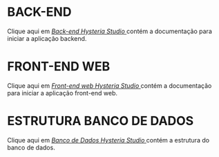 # BACK-END

Clique aqui em _<a href="./back-end-hysteria-studio"> Back-end Hysteria Studio </a>_ contém a documentação para iniciar a aplicação backend.

# FRONT-END WEB

Clique aqui em _<a href="./front-end-hysteria-studio/"> Front-end web Hysteria Studio </a>_ contém a documentação para iniciar a aplicação front-end web.

# ESTRUTURA BANCO DE DADOS

Clique aqui em _<a href="./db/banco.sql"> Banco de Dados Hysteria Studio </a>_ contém a estrutura do banco de dados.